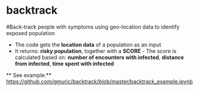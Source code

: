 # backtrack

#Back-track people with symptoms using geo-location data to identify exposed population

* The code gets the **location data** of a population as an input
* It returns: **risky population**, together with a **SCORE** - The score is calculated based on: **number of encounters with infected**, **distance from infected**, **time spent with infected**

** See example:** https://github.com/gmuric/backtrack/blob/master/backtrack_example.ipynb